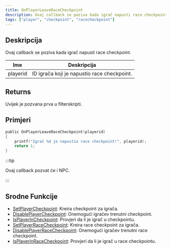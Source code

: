 ```yaml
---
title: OnPlayerLeaveRaceCheckpoint
description: Ovaj callback se poziva kada igrač napusti race checkpoint.
tags: ["player", "checkpoint", "racecheckpoint"]
---
```


## Deskripcija

Ovaj callback se poziva kada igrač napusti race checkpoint.

| Ime      | Deskripcija                                 |
| -------- | ------------------------------------------- |
| playerid | ID igrača koji je napustio race checkpoint. |

## Returns

Uvijek je pozvana prva u filterskripti.

## Primjeri

```c
public OnPlayerLeaveRaceCheckpoint(playerid)
{
    printf("Igrač %d je napustio race checkpoint!", playerid);
    return 1;
}
```

:::tip

Ovaj callback pozvat će i NPC.

:::

## Srodne Funkcije

- [SetPlayerCheckpoint](../functions/SetPlayerCheckpoint.md): Kreira checkpoint za igrača.
- [DisablePlayerCheckpoint](../functions/DisablePlayerCheckpoint.md): Onemogući igračev trenutni checkpoint.
- [IsPlayerInCheckpoint](../functions/IsPlayerInRaceCheckpoint.md): Provjeri da li je igrač u checkpointu.
- [SetPlayerRaceCheckpoint](../functions/SetPlayerRaceCheckpoint.md): Kreira race checkpoint za igrača.
- [DisablePlayerRaceCheckpoint](../functions/DisablePlayerRaceCheckpoint.md): Onemogući igračev trenutni race checkpoint.
- [IsPlayerInRaceCheckpoint](../functions/IsPlayerInRaceCheckpoint.md): Provjeri da li je igrač u race checkpointu.
